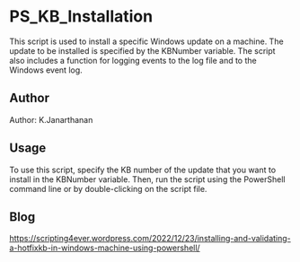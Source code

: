 # PS_KB_Installation

This script is used to install a specific Windows update on a machine. The update to be installed is specified by the KBNumber variable. The script also includes a function for logging events to the log file and to the Windows event log.

## Author

Author: K.Janarthanan

## Usage

To use this script, specify the KB number of the update that you want to install in the KBNumber variable. Then, run the script using the PowerShell command line or by double-clicking on the script file.

## Blog 
https://scripting4ever.wordpress.com/2022/12/23/installing-and-validating-a-hotfixkb-in-windows-machine-using-powershell/
